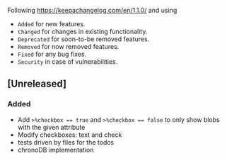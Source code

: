 Following https://keepachangelog.com/en/1.1.0/ and using
- `Added` for new features.
- `Changed` for changes in existing functionality.
- `Deprecated` for soon-to-be removed features.
- `Removed` for now removed features.
- `Fixed` for any bug fixes.
- `Security` in case of vulnerabilities.

## [Unreleased]

### Added
- Add `>%checkbox == true` and `>%checkbox == false` to only show blobs with the given attribute
- Modify checkboxes: text and check
- tests driven by files for the todos
- chronoDB implementation